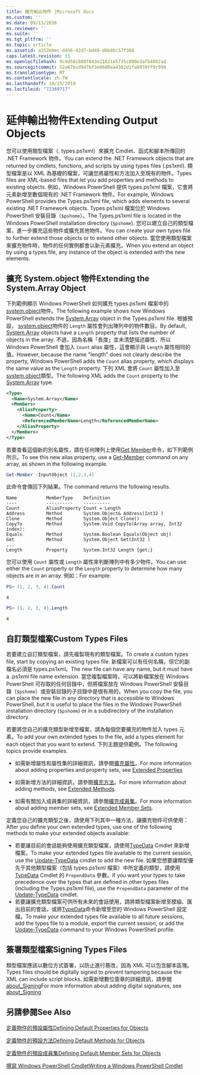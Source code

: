 ```yaml
---
title: 擴充輸出物件 |Microsoft Docs
ms.custom: ''
ms.date: 09/13/2016
ms.reviewer: ''
ms.suite: ''
ms.tgt_pltfrm: ''
ms.topic: article
ms.assetid: a252e0ec-d456-42d7-bd49-d6b8bc57f388
caps.latest.revision: 11
ms.openlocfilehash: 9c9d50c880f843e21621e5735c800e3afb48b2ad
ms.sourcegitcommit: 52a67bcd9d7bf3e8600ea4302d1fa8970ff9c998
ms.translationtype: MT
ms.contentlocale: zh-TW
ms.lasthandoff: 10/15/2019
ms.locfileid: "72369717"
---
```

# <a name="extending-output-objects"></a><span data-ttu-id="df895-102">延伸輸出物件</span><span class="sxs-lookup"><span data-stu-id="df895-102">Extending Output Objects</span></span>

<span data-ttu-id="df895-103">您可以使用類型檔案（. types.ps1xml）來擴充 Cmdlet、函式和腳本所傳回的 .NET Framework 物件。</span><span class="sxs-lookup"><span data-stu-id="df895-103">You can extend the .NET Framework objects that are returned by cmdlets, functions, and scripts by using types files (.ps1xml).</span></span> <span data-ttu-id="df895-104">類型檔案是以 XML 為基礎的檔案，可讓您將屬性和方法加入至現有的物件。</span><span class="sxs-lookup"><span data-stu-id="df895-104">Types files are XML-based files that let you add properties and methods to existing objects.</span></span> <span data-ttu-id="df895-105">例如，Windows PowerShell 提供 types.ps1xml 檔案，它會將元素新增至數個現有的 .NET Framework 物件。</span><span class="sxs-lookup"><span data-stu-id="df895-105">For example, Windows PowerShell provides the Types.ps1xml file, which adds elements to several existing .NET Framework objects.</span></span> <span data-ttu-id="df895-106">Types.ps1xml 檔案位於 Windows PowerShell 安裝目錄（`$pshome`）。</span><span class="sxs-lookup"><span data-stu-id="df895-106">The Types.ps1xml file is located in the Windows PowerShell installation directory (`$pshome`).</span></span> <span data-ttu-id="df895-107">您可以建立自己的類型檔案，進一步擴充這些物件或擴充其他物件。</span><span class="sxs-lookup"><span data-stu-id="df895-107">You can create your own types file to further extend those objects or to extend other objects.</span></span> <span data-ttu-id="df895-108">當您使用類型檔案來擴充物件時，物件的任何實例都會以新元素擴充。</span><span class="sxs-lookup"><span data-stu-id="df895-108">When you extend an object by using a types file, any instance of the object is extended with the new elements.</span></span>

## <a name="extending-the-systemarray-object"></a><span data-ttu-id="df895-109">擴充 System.object 物件</span><span class="sxs-lookup"><span data-stu-id="df895-109">Extending the System.Array Object</span></span>

<span data-ttu-id="df895-110">下列範例顯示 Windows PowerShell 如何擴充 types.ps1xml 檔案中的[system.object](/dotnet/api/System.Array)物件。</span><span class="sxs-lookup"><span data-stu-id="df895-110">The following example shows how Windows PowerShell extends the [System.Array](/dotnet/api/System.Array) object in the Types.ps1xml file.</span></span> <span data-ttu-id="df895-111">根據預設， [system.object](/dotnet/api/System.Array)物件的 `Length` 屬性會列出陣列中的物件數目。</span><span class="sxs-lookup"><span data-stu-id="df895-111">By default, [System.Array](/dotnet/api/System.Array) objects have a `Length` property that lists the number of objects in the array.</span></span> <span data-ttu-id="df895-112">不過，因為名稱「長度」並未清楚描述屬性，所以 Windows PowerShell 會加入 `Count` alias 屬性，這會顯示與 `Length` 屬性相同的值。</span><span class="sxs-lookup"><span data-stu-id="df895-112">However, because the name "length" does not clearly describe the property, Windows PowerShell adds the `Count` alias property, which displays the same value as the `Length` property.</span></span> <span data-ttu-id="df895-113">下列 XML 會將 `Count` 屬性加入至[system.object](/dotnet/api/System.Array)類型。</span><span class="sxs-lookup"><span data-stu-id="df895-113">The following XML adds the `Count` property to the [System.Array](/dotnet/api/System.Array) type.</span></span>

```xml
<Type>
  <Name>System.Array</Name>
  <Members>
    <AliasProperty>
      <Name>Count</Name>
      <ReferencedMemberName>Length</ReferencedMemberName>
    </AliasProperty>
  </Members>
</Type>

```

<span data-ttu-id="df895-114">若要查看這個新的別名屬性，請在任何陣列上使用[Get Member](/powershell/module/Microsoft.PowerShell.Utility/Get-Member)命令，如下列範例所示。</span><span class="sxs-lookup"><span data-stu-id="df895-114">To see this new alias property, use a [Get-Member](/powershell/module/Microsoft.PowerShell.Utility/Get-Member) command on any array, as shown in the following example.</span></span>

```powershell
Get-Member -InputObject (1,2,3,4)
```

<span data-ttu-id="df895-115">此命令會傳回下列結果。</span><span class="sxs-lookup"><span data-stu-id="df895-115">The command returns the following results.</span></span>
```output
Name           MemberType    Definition
----           ----------    ----------
Count          AliasProperty Count = Length
Address        Method        System.Object& Address(Int32 )
Clone          Method        System.Object Clone()
CopyTo         Method        System.Void CopyTo(Array array, Int32 index):
Equals         Method        System.Boolean Equals(Object obj)
Get            Method        System.Object Get(Int32 )
...
Length         Property      System.Int32 Length {get;}
```
<span data-ttu-id="df895-116">您可以使用 `Count` 屬性或 `Length` 屬性來判斷陣列中有多少物件。</span><span class="sxs-lookup"><span data-stu-id="df895-116">You can use either the `Count` property or the `Length` property to determine how many objects are in an array.</span></span> <span data-ttu-id="df895-117">例如：</span><span class="sxs-lookup"><span data-stu-id="df895-117">For example:</span></span>

```powershell
PS> (1, 2, 3, 4).Count
```

```output
4
```

```powershell
PS> (1, 2, 3, 4).Length
```

```output
4
```

## <a name="custom-types-files"></a><span data-ttu-id="df895-118">自訂類型檔案</span><span class="sxs-lookup"><span data-stu-id="df895-118">Custom Types Files</span></span>

<span data-ttu-id="df895-119">若要建立自訂類型檔案，請先複製現有的類型檔案。</span><span class="sxs-lookup"><span data-stu-id="df895-119">To create a custom types file, start by copying an existing types file.</span></span> <span data-ttu-id="df895-120">新檔案可以有任何名稱，但它的副檔名必須是 types.ps1xml。</span><span class="sxs-lookup"><span data-stu-id="df895-120">The new file can have any name, but it must have a .ps1xml file name extension.</span></span> <span data-ttu-id="df895-121">當您複製檔案時，可以將新檔案放在 Windows PowerShell 可存取的任何目錄中，但將檔案放在 Windows PowerShell 安裝目錄（`$pshome`）或安裝目錄的子目錄中是很有用的。</span><span class="sxs-lookup"><span data-stu-id="df895-121">When you copy the file, you can place the new file in any directory that is accessible to Windows PowerShell, but it is useful to place the files in the Windows PowerShell installation directory (`$pshome`) or in a subdirectory of the installation directory.</span></span>

<span data-ttu-id="df895-122">若要將您自己的擴充類型新增至檔案，請為每個您要擴充的物件加入 types 元素。</span><span class="sxs-lookup"><span data-stu-id="df895-122">To add your own extended types to the file, add a types element for each object that you want to extend.</span></span> <span data-ttu-id="df895-123">下列主題提供範例。</span><span class="sxs-lookup"><span data-stu-id="df895-123">The following topics provide examples.</span></span>

- <span data-ttu-id="df895-124">如需新增屬性和屬性集的詳細資訊，請參閱[擴充屬性](./extending-properties-for-objects.md)。</span><span class="sxs-lookup"><span data-stu-id="df895-124">For more information about adding properties and property sets, see [Extended Properties](./extending-properties-for-objects.md)</span></span>

- <span data-ttu-id="df895-125">如需新增方法的詳細資訊，請參閱[擴充方法](./defining-default-methods-for-objects.md)。</span><span class="sxs-lookup"><span data-stu-id="df895-125">For more information about adding methods, see [Extended Methods](./defining-default-methods-for-objects.md).</span></span>

- <span data-ttu-id="df895-126">如需有關加入成員集的詳細資訊，請參閱[擴充成員集](./defining-default-member-sets-for-objects.md)。</span><span class="sxs-lookup"><span data-stu-id="df895-126">For more information about adding member sets, see [Extended Member Sets](./defining-default-member-sets-for-objects.md).</span></span>

<span data-ttu-id="df895-127">定義您自己的擴充類型之後，請使用下列其中一種方法，讓擴充物件可供使用：</span><span class="sxs-lookup"><span data-stu-id="df895-127">After you define your own extended types, use one of the following methods to make your extended objects available:</span></span>

- <span data-ttu-id="df895-128">若要讓目前的會話能夠使用擴充類型檔案，請使用[TypeData](/powershell/module/Microsoft.PowerShell.Utility/Update-TypeData) Cmdlet 來新增檔案。</span><span class="sxs-lookup"><span data-stu-id="df895-128">To make your extended types file available to the current session, use the [Update-TypeData](/powershell/module/Microsoft.PowerShell.Utility/Update-TypeData) cmdlet to add the new file.</span></span> <span data-ttu-id="df895-129">如果您想要讓類型優先于其他類型檔案（包括 types.ps1xml 檔案）中所定義的類型，請使用[TypeData](/powershell/module/Microsoft.PowerShell.Utility/Update-TypeData) Cmdlet 的 `PrependData` 參數。</span><span class="sxs-lookup"><span data-stu-id="df895-129">If you want your types to take precedence over the types that are defined in other types files (including the Types.ps1xml file), use the `PrependData` parameter of the [Update-TypeData](/powershell/module/Microsoft.PowerShell.Utility/Update-TypeData) cmdlet.</span></span>
- <span data-ttu-id="df895-130">若要讓擴充類型檔案可供所有未來的會話使用，請將類型檔案新增至模組、匯出目前的會話，或將[TypeData](/powershell/module/Microsoft.PowerShell.Utility/Update-TypeData)命令新增至您的 Windows PowerShell 設定檔。</span><span class="sxs-lookup"><span data-stu-id="df895-130">To make your extended types file available to all future sessions, add the types file to a module, export the current session, or add the [Update-TypeData](/powershell/module/Microsoft.PowerShell.Utility/Update-TypeData) command to your Windows PowerShell profile.</span></span>

## <a name="signing-types-files"></a><span data-ttu-id="df895-131">簽署類型檔案</span><span class="sxs-lookup"><span data-stu-id="df895-131">Signing Types Files</span></span>

<span data-ttu-id="df895-132">類型檔案應該以數位方式簽署，以防止進行篡改，因為 XML 可以包含腳本區塊。</span><span class="sxs-lookup"><span data-stu-id="df895-132">Types files should be digitally signed to prevent tampering because the XML can include script blocks.</span></span> <span data-ttu-id="df895-133">如需新增數位簽章的詳細資訊，請參閱[about_Signing](/powershell/module/microsoft.powershell.core/about/about_signing)</span><span class="sxs-lookup"><span data-stu-id="df895-133">For more information about adding digital signatures, see [about_Signing](/powershell/module/microsoft.powershell.core/about/about_signing)</span></span>

## <a name="see-also"></a><span data-ttu-id="df895-134">另請參閱</span><span class="sxs-lookup"><span data-stu-id="df895-134">See Also</span></span>

[<span data-ttu-id="df895-135">定義物件的預設屬性</span><span class="sxs-lookup"><span data-stu-id="df895-135">Defining Default Properties for Objects</span></span>](./extending-properties-for-objects.md)

[<span data-ttu-id="df895-136">定義物件的預設方法</span><span class="sxs-lookup"><span data-stu-id="df895-136">Defining Default Methods for Objects</span></span>](./defining-default-methods-for-objects.md)

[<span data-ttu-id="df895-137">定義物件的預設成員集</span><span class="sxs-lookup"><span data-stu-id="df895-137">Defining Default Member Sets for Objects</span></span>](./defining-default-member-sets-for-objects.md)

[<span data-ttu-id="df895-138">撰寫 Windows PowerShell Cmdlet</span><span class="sxs-lookup"><span data-stu-id="df895-138">Writing a Windows PowerShell Cmdlet</span></span>](./writing-a-windows-powershell-cmdlet.md)
